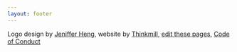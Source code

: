 ```yaml
---
layout: footer
---
```


Logo design by [Jeniffer Heng](https://dribbble.com/hengtime), website by [Thinkmill](https://www.thinkmill.com.au),
[edit these pages](https://github.com/DesignSystemMeetup/design-system-website),
[Code of Conduct](https://designsystemmeetup.com/code-of-conduct/)
